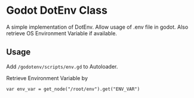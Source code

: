 # Godot DotEnv Class

A simple implementation of DotEnv. Allow usage of .env file in godot. Also retrieve OS Environment Variable if available.

## Usage

Add `/godotenv/scripts/env.gd` to Autoloader.

Retrieve Environment Variable by

`var env_var = get_node("/root/env").get("ENV_VAR")`
